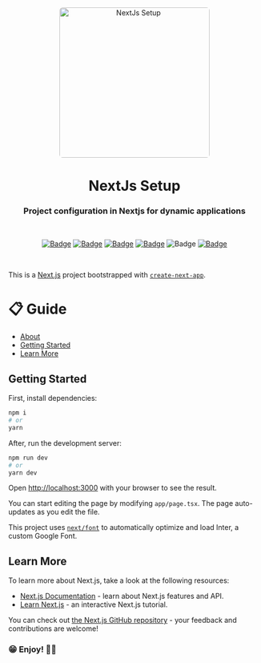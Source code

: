<div align="center" id="about">
<img  src="https://i.ibb.co/ZfF9crh/Captura-de-tela-2024-01-22-172442.png" alt="NextJs Setup" title="NextJs Setup" width="300" style="border-radius: 6px">
<h1 align="center">NextJs Setup</h1>
<h3 align="center">Project configuration in Nextjs for dynamic applications</h3>
<br>

[![Badge](https://img.shields.io/badge/NodeJS-20.18.0-darkblue?style=for-the-badge&logo=Node.js)](https://nodejs.org/en/)
[![Badge](https://img.shields.io/badge/Npm-10.8.2-darkblue?style=for-the-badge&logo=npm)](https://www.npmjs.com/)
[![Badge](https://img.shields.io/badge/Yarn-1.22.22-darkblue?style=for-the-badge&logo=yarn)](https://yarnpkg.com/)
[![Badge](https://img.shields.io/badge/NEXT.js-15.0.1-darkblue?style=for-the-badge&logo=next.js)](https://nextjs.org/)
![Badge](https://img.shields.io/badge/react-19.0.0-darkblue?style=for-the-badge&logo=react)
[![Badge](https://img.shields.io/badge/bootstrap-5.3.2-darkblue?style=for-the-badge&logo=bootstrap)](https://getbootstrap.com/docs/5.3/getting-started/introduction/)

</div>
<br>

This is a [Next.js](https://nextjs.org/) project bootstrapped with [`create-next-app`](https://github.com/vercel/next.js/tree/canary/packages/create-next-app).

<div id="guide">

# 📋 Guide

-   [About](#about)
-   [Getting Started](#getting-started)
-   [Learn More](#learn-more)

</div>
<div id="getting-started">

## Getting Started

First, install dependencies:

```bash
npm i
# or
yarn
```

After, run the development server:

```bash
npm run dev
# or
yarn dev
```

Open [http://localhost:3000](http://localhost:3000) with your browser to see the result.

You can start editing the page by modifying `app/page.tsx`. The page auto-updates as you edit the file.

This project uses [`next/font`](https://nextjs.org/docs/basic-features/font-optimization) to automatically optimize and load Inter, a custom Google Font.

</div>

<div id="learn-more">

## Learn More

To learn more about Next.js, take a look at the following resources:

-   [Next.js Documentation](https://nextjs.org/docs) - learn about Next.js features and API.
-   [Learn Next.js](https://nextjs.org/learn) - an interactive Next.js tutorial.

You can check out [the Next.js GitHub repository](https://github.com/vercel/next.js/) - your feedback and contributions are welcome!

</div>

### 😁 Enjoy! 👍🏼
